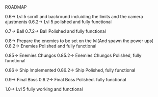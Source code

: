 ROADMAP

0.6-> Lvl 5 scroll and backround incluiding the limits and the camera ajustments
0.6.2-> Lvl 5 polished and fully functional

0.7-> Ball
0.7.2-> Ball Polished and fully functional

0.8-> Prepare the enemies to be set on the lvl(And spawn the power ups)
0.8.2-> Enemies Polished and fully functional

0.85-> Enemies Chungos
0.85.2-> Enemies Chungos Polished, fully functional

0.86-> Ship Implemented
0.86.2-> Ship Polished, fully functional

0.9-> Final Boss
0.9.2-> Final Boss Polished. fully functional

1.0-> Lvl 5 fully working and functional